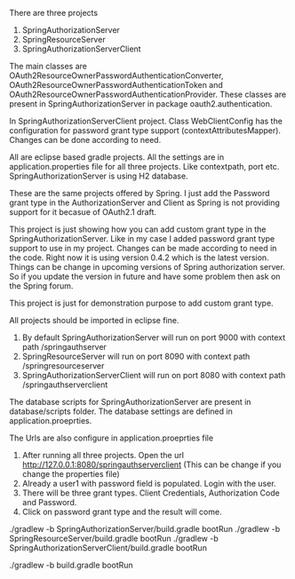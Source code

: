 There are three projects 

1) SpringAuthorizationServer
2) SpringResourceServer
3) SpringAuthorizationServerClient

The main classes are OAuth2ResourceOwnerPasswordAuthenticationConverter, OAuth2ResourceOwnerPasswordAuthenticationToken and 
OAuth2ResourceOwnerPasswordAuthenticationProvider. These classes are present in SpringAuthorizationServer in package oauth2.authentication.

In SpringAuthorizationServerClient project. Class WebClientConfig has the configuration for password grant type support (contextAttributesMapper). Changes can be done according to need.

All are eclipse based gradle projects. All the settings are in application.properties file for all three projects. Like contextpath, port etc. SpringAuthorizationServer is 
using H2 database. 

These are the same projects offered by Spring. I just add the Password grant type in the AuthorizationServer and Client as Spring is not providing support 
for it becasue of OAuth2.1 draft.

This project is just showing how you can add custom grant type in the SpringAuthorizationServer. Like in my case I added password grant type support to use in my project. Changes
can be made according to need in the code. Right now it is using version 0.4.2 which is the latest version. Things can be change in upcoming versions of Spring authorization 
server. So if you update the version in future and have some problem then ask on the Spring forum. 

This project is just for demonstration purpose to add custom grant type.

All projects should be imported in eclipse fine. 

1) By default SpringAuthorizationServer will run on port 9000 with context path /springauthserver
2) SpringResourceServer will run on port 8090 with context path /springresourceserver
3) SpringAuthorizationServerClient will run on port 8080 with context path /springauthserverclient

The database scripts for SpringAuthorizationServer are present in database/scripts folder. The database settings are defined in application.proeprties.

The Urls are also configure in application.proeprties file

1) After running all three projects. Open the url http://127.0.0.1:8080/springauthserverclient   (This can be change if you change the properties file)
2) Already a user1 with password field is populated. Login with the user.
3) There will be three grant types. Client Credentials, Authorization Code and Password.
4) Click on password grant type and the result will come.

./gradlew -b SpringAuthorizationServer/build.gradle bootRun
./gradlew -b SpringResourceServer/build.gradle bootRun
./gradlew -b SpringAuthorizationServerClient/build.gradle bootRun


./gradlew -b build.gradle bootRun
